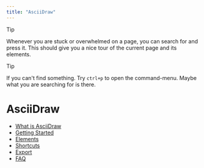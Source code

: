 ```yaml
---
title: "AsciiDraw"
---
```


<script setup>
import { LucideCircleHelp } from "lucide-vue-next";
</script>
<style scoped>
.lucide {
    display: inline-block;
}
</style>

> [!TIP]
> Whenever you are stuck or overwhelmed on a page, you can search for <LucideCircleHelp class="size-5" /> and press it.
> This should give you a nice tour of the current page and its elements.

> [!TIP]
> If you can't find something. Try `ctrl+p` to open the command-menu. Maybe what you are searching for is there.

# AsciiDraw

- [What is AsciiDraw](/docs/what-is-asciidraw/index.md)
- [Getting Started](/docs/getting-started/index.md)
- [Elements](/docs/elements/index.md)
- [Shortcuts](/docs/shortcuts/index.md)
- [Export](/docs/export/index.md)
- [FAQ](/docs/faq/index.md)
